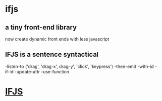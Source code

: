 # ifjs
## a tiny front-end library
now create dynamic front ends with less javascript
## __IFJS is a sentence syntactical__

-listen-to ('drag', 'drag-x', drag-y', 'click', 'keypress')
-then-emit
-with-id
-if-id
-update-attr
-use-function

# [IFJS](https://iamhimansu.github.io/ifjs/ifjs.html)
